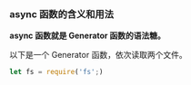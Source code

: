 ### async 函数的含义和用法

**async 函数就是 Generator 函数的语法糖。**

以下是一个 Generator 函数，依次读取两个文件。

```js
let fs = require('fs';)
```


